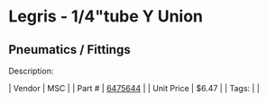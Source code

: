 # Legris - 1/4"tube Y Union
## Pneumatics / Fittings
Description: 	 

| Vendor | MSC | 
| Part # | [6475644](http://www.mscdirect.com/) | 
| Unit Price | $6.47 | 
| Tags: |  | 
